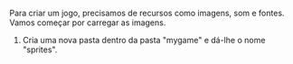 Para criar um jogo, precisamos de recursos como imagens, som e fontes. Vamos começar por carregar as imagens.

1. Cria uma nova pasta dentro da pasta "mygame" e dá-lhe o nome "sprites".
